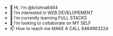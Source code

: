 - 👋 Hi, I’m @krishna8464
- 👀 I’m interested in WEB DEVELOPEMENT
- 🌱 I’m currently learning FULL STACKS
- 💞️ I’m looking to collaborate on MY SELF
- 📫 How to reach me MAKE A CALL 8464963224

<!---
krishna8464/krishna8464 is a ✨ special ✨ repository because its `README.md` (this file) appears on your GitHub profile.
You can click the Preview link to take a look at your changes.
--->
